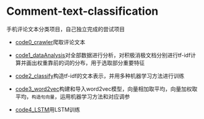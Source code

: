 # Comment-text-classification

手机评论文本分类项目，自己独立完成的尝试项目

* [code0_crawler](code0_crawler.py)爬取评论文本

* [code1_dataAnalysis](code1_dataAnalysis.py)对全部数据进行分析，对积极消极文档分别进行tf-idf计算并画出权重靠前的词的分布，用于选取部分重要特征

* [code2_classify](code2_classify.py)构造tf-idf的文本表示，并用多种机器学习方法进行训练

* [code3_word2vec](code3_word2vec.py)构建和导入word2vec模型，向量相加取平均，向量加权取平均，`构造句向量`，运用机器学习方法和对应调参

* [code4_LSTM](code4_LSTM.py)用LSTM训练